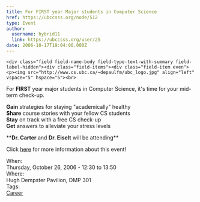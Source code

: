 ```yaml
---
title: For FIRST year Major students in Computer Science 
href: https://ubccsss.org/node/512
type: Event
author:
  username: hybrid11
  link: https://ubccsss.org/user/25
date: 2006-10-17T19:04:00.000Z
---
```



    <div class="field field-name-body field-type-text-with-summary field-label-hidden"><div class="field-items"><div class="field-item even"><p><img src="http://www.cs.ubc.ca/~depaulfm/ubc_logo.jpg" align="left" vspace="5" hspace="5"><br>
For <b>FIRST</b> year major students in Computer Science, it&apos;s time for your mid-term check-up.</p>
<p><b>Gain</b> strategies for staying &quot;academically&quot; healthy<br>
<b>Share</b> course stories with your fellow CS students<br>
<b>Stay</b> on track with a free CS check-up<br>
<b>Get</b> answers to alleviate your stress levels</p>
<p>**<b>Dr. Carter</b> and <b>Dr. Eiselt</b> will be attending**</p>
<p>Click <a href="http://www.cs.ubc.ca/events/Checkupforfirstyears.shtml">here</a> for more information about this event! </p>
</div></div></div><div class="field field-name-field-dates field-type-datetime field-label-above"><div class="field-label">When:&#xA0;</div><div class="field-items"><div class="field-item even"><span class="date-display-single">Thursday, October 26, 2006 - <span class="date-display-range"><span class="date-display-start">12:30</span> to <span class="date-display-end">13:50</span></span></span></div></div></div><div class="field field-name-field-location field-type-text field-label-above"><div class="field-label">Where:&#xA0;</div><div class="field-items"><div class="field-item even">Hugh Dempster Pavilion, DMP 301</div></div></div>    <footer>
    <div class="field field-name-field-tags field-type-taxonomy-term-reference field-label-above"><div class="field-label">Tags:&#xA0;</div><div class="field-items"><div class="field-item even"><a href="/career">Career</a></div></div></div>      </footer>
    